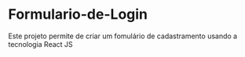 # Formulario-de-Login
Este projeto permite de criar um fomulário de cadastramento usando a tecnologia React JS

